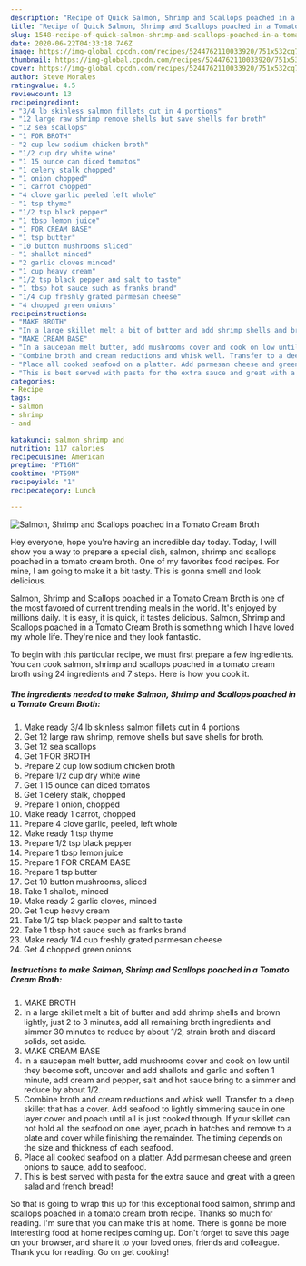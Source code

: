 ```yaml
---
description: "Recipe of Quick Salmon, Shrimp and Scallops poached in a Tomato Cream Broth"
title: "Recipe of Quick Salmon, Shrimp and Scallops poached in a Tomato Cream Broth"
slug: 1548-recipe-of-quick-salmon-shrimp-and-scallops-poached-in-a-tomato-cream-broth
date: 2020-06-22T04:33:18.746Z
image: https://img-global.cpcdn.com/recipes/5244762110033920/751x532cq70/salmon-shrimp-and-scallops-poached-in-a-tomato-cream-broth-recipe-main-photo.jpg
thumbnail: https://img-global.cpcdn.com/recipes/5244762110033920/751x532cq70/salmon-shrimp-and-scallops-poached-in-a-tomato-cream-broth-recipe-main-photo.jpg
cover: https://img-global.cpcdn.com/recipes/5244762110033920/751x532cq70/salmon-shrimp-and-scallops-poached-in-a-tomato-cream-broth-recipe-main-photo.jpg
author: Steve Morales
ratingvalue: 4.5
reviewcount: 13
recipeingredient:
- "3/4 lb skinless salmon fillets cut in 4 portions"
- "12 large raw shrimp remove shells but save shells for broth"
- "12 sea scallops"
- "1 FOR BROTH"
- "2 cup low sodium chicken broth"
- "1/2 cup dry white wine"
- "1 15 ounce can diced tomatos"
- "1 celery stalk chopped"
- "1 onion chopped"
- "1 carrot chopped"
- "4 clove garlic peeled left whole"
- "1 tsp thyme"
- "1/2 tsp black pepper"
- "1 tbsp lemon juice"
- "1 FOR CREAM BASE"
- "1 tsp butter"
- "10 button mushrooms sliced"
- "1 shallot minced"
- "2 garlic cloves minced"
- "1 cup heavy cream"
- "1/2 tsp black pepper and salt to taste"
- "1 tbsp hot sauce such as franks brand"
- "1/4 cup freshly grated parmesan cheese"
- "4 chopped green onions"
recipeinstructions:
- "MAKE BROTH"
- "In a large skillet melt a bit of butter and add shrimp shells and brown lightly, just 2 to 3 minutes, add all remaining broth ingredients and simmer 30 minutes to reduce by about 1/2, strain broth and discard solids, set aside."
- "MAKE CREAM BASE"
- "In a saucepan melt butter, add mushrooms cover and cook on low until they become soft, uncover and add shallots and garlic and soften 1 minute, add cream and pepper, salt and hot sauce bring to a simmer and reduce by about 1/2."
- "Combine broth and cream reductions and whisk well. Transfer to a deep skillet that has a cover. Add seafood to lightly simmering sauce in one layer cover and poach until all is just cooked through. If your skillet can not hold all the seafood on one layer, poach in batches and remove to a plate and cover while finishing the remainder. The timing depends on the size and thickness of each seafood."
- "Place all cooked seafood on a platter. Add parmesan cheese and green onions to sauce,  add to seafood."
- "This is best served with pasta for the extra sauce and great with a green salad and french bread!"
categories:
- Recipe
tags:
- salmon
- shrimp
- and

katakunci: salmon shrimp and 
nutrition: 117 calories
recipecuisine: American
preptime: "PT16M"
cooktime: "PT59M"
recipeyield: "1"
recipecategory: Lunch

---
```



![Salmon, Shrimp and Scallops poached in a Tomato Cream Broth](https://img-global.cpcdn.com/recipes/5244762110033920/751x532cq70/salmon-shrimp-and-scallops-poached-in-a-tomato-cream-broth-recipe-main-photo.jpg)

Hey everyone, hope you're having an incredible day today. Today, I will show you a way to prepare a special dish, salmon, shrimp and scallops poached in a tomato cream broth. One of my favorites food recipes. For mine, I am going to make it a bit tasty. This is gonna smell and look delicious.



Salmon, Shrimp and Scallops poached in a Tomato Cream Broth is one of the most favored of current trending meals in the world. It's enjoyed by millions daily. It is easy, it is quick, it tastes delicious. Salmon, Shrimp and Scallops poached in a Tomato Cream Broth is something which I have loved my whole life. They're nice and they look fantastic.


To begin with this particular recipe, we must first prepare a few ingredients. You can cook salmon, shrimp and scallops poached in a tomato cream broth using 24 ingredients and 7 steps. Here is how you cook it.

<!--inarticleads1-->

##### The ingredients needed to make Salmon, Shrimp and Scallops poached in a Tomato Cream Broth:

1. Make ready 3/4 lb skinless salmon fillets cut in 4 portions
1. Get 12 large raw shrimp, remove shells but save shells for broth.
1. Get 12 sea scallops
1. Get 1 FOR BROTH
1. Prepare 2 cup low sodium chicken broth
1. Prepare 1/2 cup dry white wine
1. Get 1 15 ounce can diced tomatos
1. Get 1 celery stalk, chopped
1. Prepare 1 onion, chopped
1. Make ready 1 carrot, chopped
1. Prepare 4 clove garlic, peeled, left whole
1. Make ready 1 tsp thyme
1. Prepare 1/2 tsp black pepper
1. Prepare 1 tbsp lemon juice
1. Prepare 1 FOR CREAM BASE
1. Prepare 1 tsp butter
1. Get 10 button mushrooms, sliced
1. Take 1 shallot:, minced
1. Make ready 2 garlic cloves, minced
1. Get 1 cup heavy cream
1. Take 1/2 tsp black pepper and salt to taste
1. Take 1 tbsp hot sauce such as franks brand
1. Make ready 1/4 cup freshly grated parmesan cheese
1. Get 4 chopped green onions




<!--inarticleads2-->

##### Instructions to make Salmon, Shrimp and Scallops poached in a Tomato Cream Broth:

1. MAKE BROTH
1. In a large skillet melt a bit of butter and add shrimp shells and brown lightly, just 2 to 3 minutes, add all remaining broth ingredients and simmer 30 minutes to reduce by about 1/2, strain broth and discard solids, set aside.
1. MAKE CREAM BASE
1. In a saucepan melt butter, add mushrooms cover and cook on low until they become soft, uncover and add shallots and garlic and soften 1 minute, add cream and pepper, salt and hot sauce bring to a simmer and reduce by about 1/2.
1. Combine broth and cream reductions and whisk well. Transfer to a deep skillet that has a cover. Add seafood to lightly simmering sauce in one layer cover and poach until all is just cooked through. If your skillet can not hold all the seafood on one layer, poach in batches and remove to a plate and cover while finishing the remainder. The timing depends on the size and thickness of each seafood.
1. Place all cooked seafood on a platter. Add parmesan cheese and green onions to sauce,  add to seafood.
1. This is best served with pasta for the extra sauce and great with a green salad and french bread!




So that is going to wrap this up for this exceptional food salmon, shrimp and scallops poached in a tomato cream broth recipe. Thanks so much for reading. I'm sure that you can make this at home. There is gonna be more interesting food at home recipes coming up. Don't forget to save this page on your browser, and share it to your loved ones, friends and colleague. Thank you for reading. Go on get cooking!
